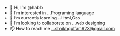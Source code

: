 - 👋 Hi, I’m @habib
- 👀 I’m interested in ...Programing language
- 🌱 I’m currently learning ...Html,Css
- 💞️ I’m looking to collaborate on ...web designing
- 📫 How to reach me ...shaikhgulfam923@gmail.com

<!---
Gulfam786/Gulfam786 is a ✨ special ✨ repository because its `README.md` (this file) appears on your GitHub profile.
You can click the Preview link to take a look at your changes.
--->
